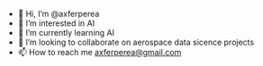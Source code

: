 - 👋 Hi, I’m @axferperea
- 👀 I’m interested in AI
- 🌱 I’m currently learning AI
- 💞️ I’m looking to collaborate on aerospace data sicence projects
- 📫 How to reach me axferperea@gmail.com

<!---
axferperea/axferperea is a ✨ special ✨ repository because its `README.md` (this file) appears on your GitHub profile.
You can click the Preview link to take a look at your changes.
--->
